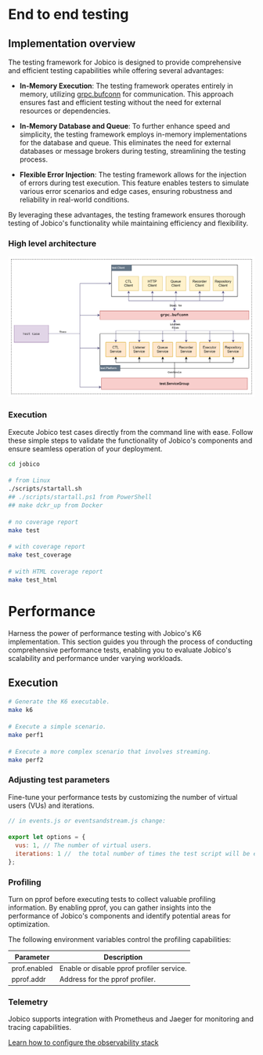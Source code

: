 # End to end testing

## Implementation overview

The testing framework for Jobico is designed to provide comprehensive and efficient testing capabilities while offering several advantages:

- **In-Memory Execution**: The testing framework operates entirely in memory, utilizing [grpc.bufconn](https://pkg.go.dev/google.golang.org/grpc/test/bufconn) for communication. This approach ensures fast and efficient testing without the need for external resources or dependencies.

- **In-Memory Database and Queue**: To further enhance speed and simplicity, the testing framework employs in-memory implementations for the database and queue. This eliminates the need for external databases or message brokers during testing, streamlining the testing process.

- **Flexible Error Injection**: The testing framework allows for the injection of errors during test execution. This feature enables testers to simulate various error scenarios and edge cases, ensuring robustness and reliability in real-world conditions.

By leveraging these advantages, the testing framework ensures thorough testing of Jobico's functionality while maintaining efficiency and flexibility.

### High level architecture

![alt](docs/img/testing.svg?)

### Execution

Execute Jobico test cases directly from the command line with ease. Follow these simple steps to validate the functionality of Jobico's components and ensure seamless operation of your deployment.

```bash
cd jobico

# from Linux
./scripts/startall.sh
## ./scripts/startall.ps1 from PowerShell
## make dckr_up from Docker

# no coverage report
make test

# with coverage report
make test_coverage

# with HTML coverage report
make test_html
```

# Performance

Harness the power of performance testing with Jobico's K6 implementation. This section guides you through the process of conducting comprehensive performance tests, enabling you to evaluate Jobico's scalability and performance under varying workloads.

## Execution
```bash
# Generate the K6 executable.
make k6

# Execute a simple scenario.
make perf1

# Execute a more complex scenario that involves streaming.
make perf2
```

### Adjusting test parameters

Fine-tune your performance tests by customizing the number of virtual users (VUs) and iterations. 

```javascript
// in events.js or eventsandstream.js change:

export let options = {
  vus: 1, // The number of virtual users.
  iterations: 1 //  the total number of times the test script will be executed.
};
```

### Profiling
Turn on pprof before executing tests to collect valuable profiling information. By enabling pprof, you can gather insights into the performance of Jobico's components and identify potential areas for optimization.

The following environment variables control the profiling capabilities:

| Parameter | Description |
| --- | --- |
| prof.enabled | Enable or disable pprof profiler service. |
| pprof.addr | Address for the pprof profiler. |

### Telemetry

Jobico supports integration with Prometheus and Jaeger for monitoring and tracing capabilities.

[Learn how to configure the observability stack](OPERATING.md#observability)